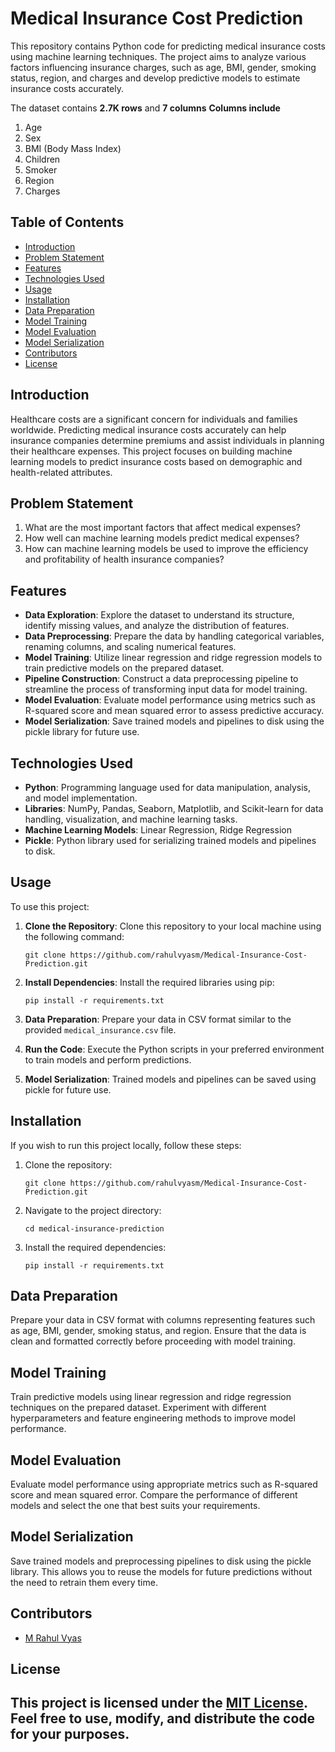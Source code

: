 # Medical Insurance Cost Prediction

This repository contains Python code for predicting medical insurance costs using machine learning techniques. The project aims to analyze various factors influencing insurance charges, such as age, BMI, gender, smoking status, region, and charges and develop predictive models to estimate insurance costs accurately.

The dataset contains **2.7K rows** and **7 columns**
**Columns include**

1. Age
2. Sex
3. BMI (Body Mass Index)
4. Children
5. Smoker
6. Region
7. Charges

## Table of Contents

- [Introduction](#introduction)
- [Problem Statement](#problem-statement)
- [Features](#features)
- [Technologies Used](#technologies-used)
- [Usage](#usage)
- [Installation](#installation)
- [Data Preparation](#data-preparation)
- [Model Training](#model-training)
- [Model Evaluation](#model-evaluation)
- [Model Serialization](#model-serialization)
- [Contributors](#contributors)
- [License](#license)

## Introduction

Healthcare costs are a significant concern for individuals and families worldwide. Predicting medical insurance costs accurately can help insurance companies determine premiums and assist individuals in planning their healthcare expenses. This project focuses on building machine learning models to predict insurance costs based on demographic and health-related attributes.

## Problem Statement

1. What are the most important factors that affect medical expenses?
2. How well can machine learning models predict medical expenses?
3. How can machine learning models be used to improve the efficiency and profitability of health insurance companies?

## Features

- **Data Exploration**: Explore the dataset to understand its structure, identify missing values, and analyze the distribution of features.
- **Data Preprocessing**: Prepare the data by handling categorical variables, renaming columns, and scaling numerical features.
- **Model Training**: Utilize linear regression and ridge regression models to train predictive models on the prepared dataset.
- **Pipeline Construction**: Construct a data preprocessing pipeline to streamline the process of transforming input data for model training.
- **Model Evaluation**: Evaluate model performance using metrics such as R-squared score and mean squared error to assess predictive accuracy.
- **Model Serialization**: Save trained models and pipelines to disk using the pickle library for future use.

## Technologies Used

- **Python**: Programming language used for data manipulation, analysis, and model implementation.
- **Libraries**: NumPy, Pandas, Seaborn, Matplotlib, and Scikit-learn for data handling, visualization, and machine learning tasks.
- **Machine Learning Models**: Linear Regression, Ridge Regression
- **Pickle**: Python library used for serializing trained models and pipelines to disk.

## Usage

To use this project:

1. **Clone the Repository**: Clone this repository to your local machine using the following command:
   ```
   git clone https://github.com/rahulvyasm/Medical-Insurance-Cost-Prediction.git
   ```

2. **Install Dependencies**: Install the required libraries using pip:
   ```
   pip install -r requirements.txt
   ```

3. **Data Preparation**: Prepare your data in CSV format similar to the provided `medical_insurance.csv` file.

4. **Run the Code**: Execute the Python scripts in your preferred environment to train models and perform predictions.

5. **Model Serialization**: Trained models and pipelines can be saved using pickle for future use.

## Installation

If you wish to run this project locally, follow these steps:

1. Clone the repository:
   ```
   git clone https://github.com/rahulvyasm/Medical-Insurance-Cost-Prediction.git
   ```

2. Navigate to the project directory:
   ```
   cd medical-insurance-prediction
   ```

3. Install the required dependencies:
   ```
   pip install -r requirements.txt
   ```

## Data Preparation

Prepare your data in CSV format with columns representing features such as age, BMI, gender, smoking status, and region. Ensure that the data is clean and formatted correctly before proceeding with model training.

## Model Training

Train predictive models using linear regression and ridge regression techniques on the prepared dataset. Experiment with different hyperparameters and feature engineering methods to improve model performance.

## Model Evaluation

Evaluate model performance using appropriate metrics such as R-squared score and mean squared error. Compare the performance of different models and select the one that best suits your requirements.

## Model Serialization

Save trained models and preprocessing pipelines to disk using the pickle library. This allows you to reuse the models for future predictions without the need to retrain them every time.

## Contributors

- [M Rahul Vyas](https://github.com/rahulvyasm)

## License

This project is licensed under the [MIT License](https://github.com/rahulvyasm/Medical-Insurance-Cost-Prediction/blob/main/LICENSE). Feel free to use, modify, and distribute the code for your purposes.
---
